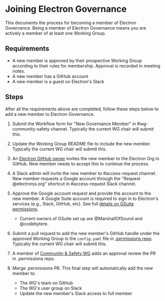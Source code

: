 # Joining Electron Governance

This documents the process for becoming a member of Electron Governance. Being a member of Electron Governance means you are actively a member of at least one Working Group.

## Requirements

* A new member is approved by their prospective Working Group according to their rules for membership. Approval is recorded in meeting notes.
* A new member has a GitHub account
* A new member is a guest on Electron's Slack

## Steps

After all the requirements above are completed, follow these steps below to add a new member to Electron Governance.

1. Submit the Workflow form for "New Governance Member" in #wg-community-safety channel. Typically the current WG chair will submit this.

2. Update the Working Group README file to include the new member. Typically the current WG chair will submit this.

3. An [Electron GitHub owner](./permissions.md#organization-owners) invites the new member to the Electron Org in GitHub. New member needs to accept this to continue the process.

4. A Slack admin will invite the new member to #access-request channel. New member requests a Google account through the "Request @electronjs.org" shortcut in #access-request Slack channel.

5. Approve the Google account request and provide the account to the new member. A Google Suite account is required to sign in to Electron's services (e.g., Slack, GitHub, etc). See full [details on GSuite permissions](./permissions.md#gsuite).
    - Current owners of GSuite set up are @MarshallOfSound and @codebytere.

6. Submit a pull request to add the new member's GitHub handle under the approved Working Group in the `config.yaml` file in [.permissions repo](https://github.com/electron/.permissions/). Typically the current WG chair will submit this.

7. A member of [Community & Safety WG](https://github.com/electron/governance/tree/master/wg-community-safety#membership) adds an approval review the PR in .permissions repo.

8. Merge .permissions PR. This final step will automatically add the new member to:
    * The WG's team on GitHub
    * The WG's user group on Slack
    * Update the new member's Slack access to full member
